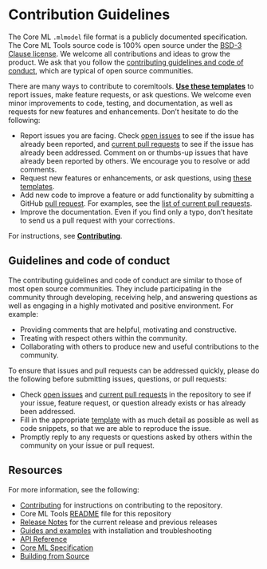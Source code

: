 
Contribution Guidelines
=======================

The Core ML `.mlmodel` file format is a publicly documented specification. The Core ML Tools source code is 100% open source under the [BSD-3 Clause license](https://github.com/apple/coremltools/blob/master/LICENSE.txt). We welcome all contributions and ideas to grow the product. We ask that you follow the [contributing guidelines and code of conduct](#guidelines-and-code-of-conduct), which are typical of open source communities.

There are many ways to contribute to coremltools. [**Use these templates**](https://github.com/apple/coremltools/issues/new/choose) to report issues, make feature requests, or ask questions. We welcome even minor improvements to code, testing, and documentation, as well as requests for new features and enhancements. Don’t hesitate to do the following:

* Report issues you are facing. Check [open issues](https://github.com/apple/coremltools/issues) to see if the issue has already been reported, and [current pull requests](https://github.com/apple/coremltools/pulls) to see if the issue has already been addressed. Comment on or thumbs-up issues that have already been reported by others. We encourage you to resolve or add comments.
* Request new features or enhancements, or ask questions, using [these templates](https://github.com/apple/coremltools/issues/new/choose).
* Add new code to improve a feature or add functionality by submitting a GitHub [pull request](https://docs.github.com/en/github/collaborating-with-issues-and-pull-requests/creating-a-pull-request). For examples, see the [list of current pull requests](https://github.com/apple/coremltools/pulls). 
* Improve the documentation. Even if you find only a typo, don’t hesitate to send us a pull request with your corrections. 

For instructions, see [**Contributing**](https://coremltools.readme.io/docs/how-to-contribute).

## Guidelines and code of conduct 

The contributing guidelines and code of conduct are similar to those of most open source communities. They include participating in the community through developing, receiving help, and answering questions as well as engaging in a highly motivated and positive environment. For example:

* Providing comments that are helpful, motivating and constructive.
* Treating with respect others within the community.
* Collaborating with others to produce new and useful contributions to the community.

To ensure that issues and pull requests can be addressed quickly, please do the following before submitting issues, questions, or pull requests:

* Check [open issues](https://github.com/apple/coremltools/issues) and [current pull requests](https://github.com/apple/coremltools/pulls) in the repository to see if your issue, feature request, or question already exists or has already been addressed.
* Fill in the appropriate [template](https://github.com/apple/coremltools/issues/new/choose) with as much detail as possible as well as code snippets, so that we are able to reproduce the issue.
* Promptly reply to any requests or questions asked by others within the community on your issue or pull request.

## Resources

For more information, see the following:

* [Contributing](https://coremltools.readme.io/docs/how-to-contribute) for instructions on contributing to the repository.
* Core ML Tools [README](README.md) file for this repository
* [Release Notes](https://github.com/apple/coremltools/releases/) for the current release and previous releases
* [Guides and examples](https://coremltools.readme.io/) with installation and troubleshooting
* [API Reference](https://apple.github.io/coremltools/index.html)
* [Core ML Specification](https://apple.github.io/coremltools/mlmodel/index.html)
* [Building from Source](BUILDING.md)

